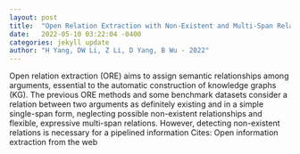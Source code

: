 ```yaml
---
layout: post
title:  "Open Relation Extraction with Non-Existent and Multi-Span Relationships"
date:   2022-05-10 03:22:04 -0400
categories: jekyll update
author: "H Yang, DW Li, Z Li, D Yang, B Wu - 2022"
---
```

Open relation extraction (ORE) aims to assign semantic relationships among arguments, essential to the automatic construction of knowledge graphs (KG). The previous ORE methods and some benchmark datasets consider a relation between two arguments as definitely existing and in a simple single-span form, neglecting possible non-existent relationships and flexible, expressive multi-span relations. However, detecting non-existent relations is necessary for a pipelined information Cites: Open information extraction from the web